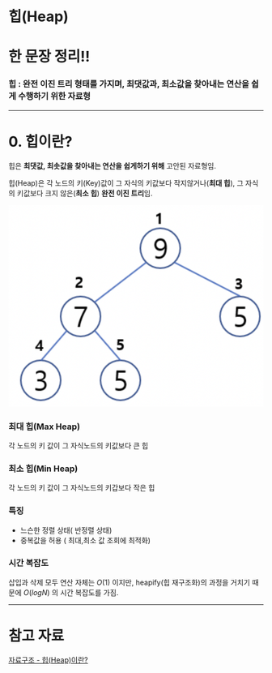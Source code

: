 # 힙(Heap)

# 한 문장 정리‼️

### 힙 : 완전 이진 트리 형태를 가지며, 최댓값과, 최소값을 찾아내는 연산을 쉽게 수행하기 위한 자료형

---

# 0. 힙이란?

힙은 **최댓값, 최솟값을 찾아내는 연산을 쉽게하기 위해** 고안된 자료형임.

힙(Heap)은 각 노드의 키(Key)값이 그 자식의 키값보다 작지않거나(**최대 힙**), 그 자식의 키값보다 크지 않은(**최소 힙**) **완전 이진 트리**임.

![heap.png](./image/heap.png)

### 최대 힙(Max Heap)

각 노드의 키 값이 그 자식노드의 키값보다  큰 힙

### 최소 힙(Min Heap)

각 노드의 키 값이 그 자식노드의 키갑보다 작은 힙

### 특징

- 느슨한 정렬 상태( 반정렬 상태)
- 중복값을 허용 ( 최대,최소 값 조회에 최적화)

### 시간 복잡도

삽입과 삭제 모두 연산 자체는 $O(1)$ 이지만, heapify(힙 재구조화)의 과정을 거치기 때문에 $O(logN)$ 의 시간 복잡도를 가짐.

---

# 참고 자료

[자료구조 - 힙(Heap)이란?](https://galid1.tistory.com/485)